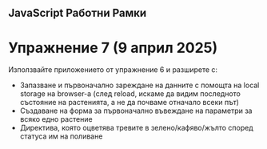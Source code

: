 ## JavaScript Работни Рамки

# Упражнение 7 (9 април 2025)

Използвайте приложението от упражнение 6 и разширете с:
- Запазване и първоначално зареждане на данните с помощта на local storage на browser-a (след reload, искаме да видим последното състояние на растенията, а не да почваме отначало всеки път)
- Създаване на форма за първоначално въвеждане на параметри за всяко едно растение
- Директива, която оцветява тревите в зелено/кафяво/жълто според статуса им на поливане

